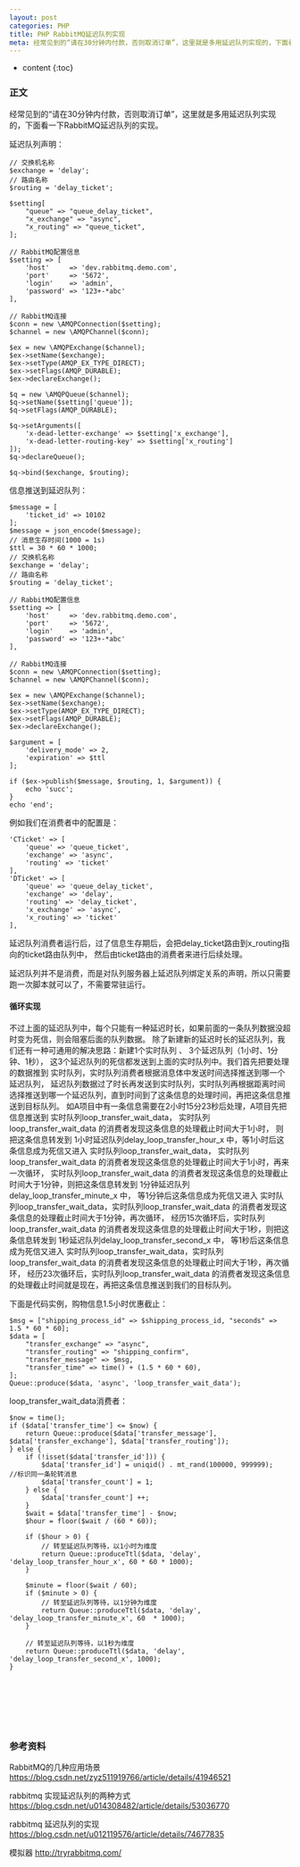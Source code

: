 ```yaml
---
layout: post
categories: PHP
title: PHP RabbitMQ延迟队列实现
meta: 经常见到的“请在30分钟内付款，否则取消订单”，这里就是多用延迟队列实现的，下面看一下RabbitMQ延迟队列的实现。
---
```

* content
{:toc}

### 正文

经常见到的“请在30分钟内付款，否则取消订单”，这里就是多用延迟队列实现的，下面看一下RabbitMQ延迟队列的实现。

延迟队列声明：
```
// 交换机名称
$exchange = 'delay';
// 路由名称
$routing = 'delay_ticket';

$setting[
    "queue" => "queue_delay_ticket",
    "x_exchange" => "async",
    "x_routing" => "queue_ticket",
];

// RabbitMQ配置信息
$setting => [
    'host'     => 'dev.rabbitmq.demo.com',
    'port'     => '5672',
    'login'    => 'admin',
    'password' => '123+-*abc'
],

// RabbitMQ连接
$conn = new \AMQPConnection($setting);
$channel = new \AMQPChannel($conn);

$ex = new \AMQPExchange($channel);
$ex->setName($exchange);
$ex->setType(AMQP_EX_TYPE_DIRECT);
$ex->setFlags(AMQP_DURABLE);
$ex->declareExchange();

$q = new \AMQPQueue($channel);
$q->setName($setting['queue']);
$q->setFlags(AMQP_DURABLE);

$q->setArguments([
    'x-dead-letter-exchange' => $setting['x_exchange'],
    'x-dead-letter-routing-key' => $setting['x_routing']
]);
$q->declareQueue();

$q->bind($exchange, $routing);
```

信息推送到延迟队列：
```
$message = [
    'ticket_id' => 10102
];
$message = json_encode($message);
// 消息生存时间(1000 = 1s)
$ttl = 30 * 60 * 1000;  
// 交换机名称
$exchange = 'delay';
// 路由名称
$routing = 'delay_ticket';

// RabbitMQ配置信息
$setting => [
    'host'     => 'dev.rabbitmq.demo.com',
    'port'     => '5672',
    'login'    => 'admin',
    'password' => '123+-*abc'
],

// RabbitMQ连接
$conn = new \AMQPConnection($setting);
$channel = new \AMQPChannel($conn);

$ex = new \AMQPExchange($channel);
$ex->setName($exchange);
$ex->setType(AMQP_EX_TYPE_DIRECT);
$ex->setFlags(AMQP_DURABLE);
$ex->declareExchange();

$argument = [
    'delivery_mode' => 2,
    'expiration' => $ttl
];

if ($ex->publish($message, $routing, 1, $argument)) {
    echo 'succ';
}
echo 'end';
```

例如我们在消费者中的配置是：

```
'CTicket' => [
    'queue' => 'queue_ticket',
    'exchange' => 'async',
    'routing' => 'ticket'
],
'DTicket' => [
    'queue' => 'queue_delay_ticket',
    'exchange' => 'delay',
    'routing' => 'delay_ticket',
    'x_exchange' => 'async',
    'x_routing' => 'ticket'
],
```

延迟队列消费者运行后，过了信息生存期后，会把delay_ticket路由到x_routing指向的ticket路由队列中，
然后由ticket路由的消费者来进行后续处理。

延迟队列并不是消费，而是对队列服务器上延迟队列绑定关系的声明，所以只需要跑一次脚本就可以了，不需要常驻运行。

#### 循环实现

不过上面的延迟队列中，每个只能有一种延迟时长，如果前面的一条队列数据没超时变为死信，则会阻塞后面的队列数据。
除了新建新的延迟时长的延迟队列，我们还有一种可通用的解决思路：新建1个实时队列 、 3个延迟队列（1小时、1分钟、1秒），
这3个延迟队列的死信都发送到上面的实时队列中。我们首先把要处理的数据推到 实时队列，实时队列消费者根据消息体中发送时间选择推送到哪一个延迟队列，
延迟队列数据过了时长再发送到实时队列，实时队列再根据距离时间选择推送到哪一个延迟队列，直到时间到了这条信息的处理时间，再把这条信息推送到目标队列。
如A项目中有一条信息需要在2小时15分23秒后处理，A项目先把信息推送到 实时队列loop_transfer_wait_data，
实时队列loop_transfer_wait_data 的消费者发现这条信息的处理截止时间大于1小时，
则把这条信息转发到 1小时延迟队列delay_loop_transfer_hour_x 中，等1小时后这条信息成为死信又进入 实时队列loop_transfer_wait_data，
实时队列loop_transfer_wait_data 的消费者发现这条信息的处理截止时间大于1小时，再来一次循环，
实时队列loop_transfer_wait_data 的消费者发现这条信息的处理截止时间大于1分钟，则把这条信息转发到 1分钟延迟队列delay_loop_transfer_minute_x 中，
等1分钟后这条信息成为死信又进入 实时队列loop_transfer_wait_data，实时队列loop_transfer_wait_data 的消费者发现这条信息的处理截止时间大于1分钟，再次循环，
经历15次循环后，实时队列loop_transfer_wait_data 的消费者发现这条信息的处理截止时间大于1秒，则把这条信息转发到 1秒延迟队列delay_loop_transfer_second_x 中，
等1秒后这条信息成为死信又进入 实时队列loop_transfer_wait_data，实时队列loop_transfer_wait_data 的消费者发现这条信息的处理截止时间大于1秒，再次循环，
经历23次循环后，实时队列loop_transfer_wait_data 的消费者发现这条信息的处理截止时间就是现在，再把这条信息推送到我们的目标队列。

下面是代码实例，购物信息1.5小时优惠截止：

```
$msg = ["shipping_process_id" => $shipping_process_id, "seconds" => 1.5 * 60 * 60];
$data = [
    "transfer_exchange" => "async",
    "transfer_routing" => "shipping_confirm",
    "transfer_message" => $msg,
    "transfer_time" => time() + (1.5 * 60 * 60),
];
Queue::produce($data, 'async', 'loop_transfer_wait_data');
```

loop_transfer_wait_data消费者：
```
$now = time();
if ($data['transfer_time'] <= $now) {
    return Queue::produce($data['transfer_message'], $data['transfer_exchange'], $data['transfer_routing']);
} else {
    if (!isset($data['transfer_id'])) {
        $data['transfer_id'] = uniqid() . mt_rand(100000, 999999);      //标识同一条轮转消息
        $data['transfer_count'] = 1;
    } else {
        $data['transfer_count'] ++;
    }
    $wait = $data['transfer_time'] - $now;
    $hour = floor($wait / (60 * 60));
    
    if ($hour > 0) {
        // 转至延迟队列等待，以1小时为维度
        return Queue::produceTtl($data, 'delay', 'delay_loop_transfer_hour_x', 60 * 60 * 1000);
    }
    
    $minute = floor($wait / 60);
    if ($minute > 0) {
        // 转至延迟队列等待，以1分钟为维度
        return Queue::produceTtl($data, 'delay', 'delay_loop_transfer_minute_x', 60  * 1000);
    }
    
    // 转至延迟队列等待，以1秒为维度
    return Queue::produceTtl($data, 'delay', 'delay_loop_transfer_second_x', 1000);
}
```



<br/><br/><br/><br/><br/>
### 参考资料

RabbitMQ的几种应用场景 <https://blog.csdn.net/zyz511919766/article/details/41946521>

rabbitmq 实现延迟队列的两种方式 <https://blog.csdn.net/u014308482/article/details/53036770>

rabbitmq 延迟队列的实现 <https://blog.csdn.net/u012119576/article/details/74677835>

模拟器 <http://tryrabbitmq.com/>





